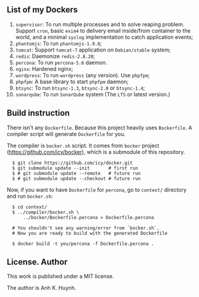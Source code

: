 ## List of my Dockers

1. `supervisor`:
    To run multiple processes and to solve reaping problem.
    Support `cron`, basic `exim4` to delivery
    email inside/from container to the world, and a minimal `syslog`
    implementation to catch application events;
1. `phantomjs`: To run `phantomjs-1.9.8`;
1. `tomcat`: Support `tomcat-7` application on `Debian/stable` system;
1. `redis`: Daemonize `redis-2.8.20`;
1. `percona`: To run `percona-5.6` daemon.
1. `nginx`: Hardened nginx;
1. `wordpress`: To run `wordpress` (any version). Use `phpfpm`;
1. `phpfpm`: A base library to start `phpfpm` daemon;
1. `btsync`: To run `btsync-1.3`, `btsync-2.0` or `btsync-1.4`;
1. `sonarqube`: To run `SonarQube` system (The `LTS` or latest version.)

## Build instruction

There isn't any `Dockerfile`. Because this project heavily uses
`Bockerfile`. A compiler script will generate `Dockerfile` for you.

The compiler is `bocker.sh` script. It comes from `bocker` project
(https://github.com/icy/bocker), which is a submodule of this repository.

      $ git clone https://github.com/icy/docker.git
      $ git submodule update --init       # first run
      $ # git submodule update --remote   # future run
      $ # git submodule update --checkout # future run

Now, if you want to have `Dockerfile` for `percona`, go to `context/`
directory and run `bocker.sh`:

      $ cd context/
      $ ../compiler/bocker.sh \
          ../bocker/Bockerfile.percona > Dockerfile.percona

      # You shouldn't see any warning/error from `bocker.sh`.
      # Now you are ready to build with the generated Dockerfile

      $ docker build -t you/percona -f Dockerfile.percona .

## License. Author

This work is published under a MIT license.

The author is Anh K. Huynh.
